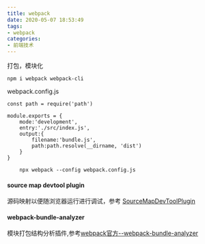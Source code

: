 ```yaml
---
title: webpack
date: 2020-05-07 18:53:49
tags:
- webpack
categories: 
- 前端技术
---
```

打包，模块化
```
npm i webpack webpack-cli
```
webpack.config.js
```
const path = require('path')

module.exports = {
    mode:'development',
    entry:'./src/index.js',
    output:{
        filename:'bundle.js',
        path:path.resolve(__dirname, 'dist')
    }
}
```
```
    npx webpack --config webpack.config.js
```
#### source map devtool plugin
源码映射以便随浏览器运行进行调试，参考 [SourceMapDevToolPlugin](https://webpack.js.org/plugins/source-map-dev-tool-plugin/#root)

#### webpack-bundle-analyzer
模块打包结构分析插件,参考[webpack官方--webpack-bundle-analyzer
](https://github.com/webpack-contrib/webpack-bundle-analyzer)